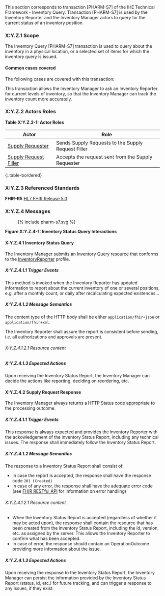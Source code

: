 This section corresponds to transaction [PHARM-S7] of the IHE Technical Framework - Inventory Query. Transaction [PHARM-S7] is used by the Inventory Reporter and the Inventory Manager actors to query for the current status of an inventory position.

### X:Y.Z.1 Scope

The Inventory Query [PHARM-S7] transaction is used to query about the inventory in a physical location, or a selected set of items for which the inventory query is issued.

#### Common cases covered 
The following cases are covered with this transaction:

This transaction allows the Inventory Manager to ask an Inventory Reporter for current levels of inventory, so that the Inventory Manager can track the inventory count more accurately.  

### X:Y.Z.2 Actors Roles

**Table X:Y.Z.2-1: Actor Roles**

|Actor | Role |  
|------|------|
| [Supply Requester](actors_and_transactions.html#supply-requester)    | Sends Supply Requests to the Supply Request Filler |
| [Supply Request Filler](actors_and_transactions.html#supply-request-filler) | Accepts the request sent from the Supply Requester |
{:.table-bordered}


### X:Y.Z.3 Referenced Standards

**FHIR-R5** [HL7 FHIR Release 5.0](http://www.hl7.org/FHIR/R5)

### X:Y.Z.4 Messages

<figure>
{% include pharm-s7.svg %}
</figure>


**Figure X:Y.Z.4-1: Inventory Status Query Interactions**

#### X:Y.Z.4.1 Inventory Status Query

The Inventory Manager submits an Inventory Query resource that conforms to the [InventoryReporter](StructureDefinition-InventoryReport.html) profile.

##### X:Y.Z.4.1.1 Trigger Events

This method is invoked when the Inventory Reporter has updated information to report about the current inventory of one or several positions, e.g. after a monthly count, or daily after recalculating expected existences... 

##### X:Y.Z.4.1.2 Message Semantics

The content type of the HTTP body shall be either `application/fhir+json` or `application/fhir+xml`.

The Inventory Reporter shall assure the report is consistent before sending, i.e. all authorizations and approvals are present. 

###### X:Y.Z.4.1.2.1 Resource content

##### X:Y.Z.4.1.3 Expected Actions
Upon receiving the Inventory Status Report, the Inventory Manager can decide the actions like reporting, deciding on reordering, etc. 



#### X:Y.Z.4.2 Supply Request Response
The Inventory Manager always returns a HTTP Status code appropriate to the processing outcome.

##### X:Y.Z.4.1.1 Trigger Events

This response is always expected and provides the inventory Reporter with the ackowledgement of the Inventory Status Report, including any technical issues.
The response shall immediately follow the Inventory Status Report.


##### X:Y.Z.4.1.2 Message Semantics

The response to a Inventory Status Report shall consist of:
* In case the report is accepted, the response shall have the response code `201 (Created)`
* In case of any error, the response shall have the adequate error code (see [FHIR RESTful API](https://hl7.org/fhir/R5/http.html) for information on error handling)


###### X:Y.Z.4.1.2.1 Resource content

* When the Inventory Status Report is accepted (regardless of whether it may be acted upon), the response shall contain the resource that has been created from the Inventory Status Report, including the id, version, etc. as assigned by the server. This allows the Inventory Reporter to confirm what has been accepted.
* In case of error, the response should contain an OperationOutcome providing more information about the issue.

##### X:Y.Z.4.1.3 Expected Actions
Upon receiving the response to the Inventory Status Report, the Inventory Manager can persist the information provided by the Inventory Status Report (status, id, etc.) for future tracking, and can trigger a response to any issues, if they exist.

